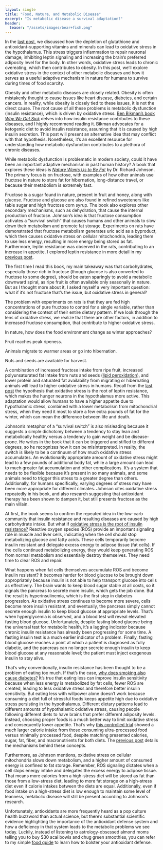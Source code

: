 ```yaml
---
layout: single
title: "Food, Nature, and Metabolic Disease"
excerpt: "Is metabolic disease a survival adaptation?"
header:
  teaser: "/assets/images/bear+fish.png"
---
```


In the [last post](https://www.stopbigfood.com/blog/is-oxidative-stress-the-root-cause-of-obesity), we discussed how the depletion of glutathione and antioxidant-supporting vitamins and minerals can lead to oxidative stress in the hypothalamus. This stress triggers inflammation to repair neuronal damage, inhibiting leptin signaling and increasing the brain’s preferred adiposity level for the body. In other words, oxidative stress leads to chronic overeating, which then contributes to obesity. In this post, we’ll explore oxidative stress in the context of other metabolic diseases and how it serves as a useful adaptive mechanism in nature for humans to survive during times of food scarcity.

Obesity and other metabolic diseases are closely related. Obesity is often mistakenly thought to cause issues like heart disease, diabetes, and certain cancers. In reality, while obesity is closely tied to these issues, it is not the direct cause. The root cause of all these problems is metabolic dysfunction (insulin resistance), which is driven by oxidative stress. [Ben Bikman’s book _Why We Get Sick_](https://a.co/d/bs0ZlJv) delves into how insulin resistance contributes to these diseases, and I highly recommend reading it. Bikman advocates for a ketogenic diet to avoid insulin resistance, assuming that it is caused by high insulin secretion. This post will present an alternative idea that may conflict with that hypothesis. Nonetheless, it’s an excellent resource for understanding how metabolic dysfunction contributes to a plethora of chronic diseases.

While metabolic dysfunction is problematic in modern society, could it have been an important adaptive mechanism in past human history? A book that explores these ideas is [_Nature Wants Us to Be Fat_](https://a.co/d/6gOa9j3) by Dr. Richard Johnson. The primary focus is on fructose, with examples of how other animals use fructose in nature to store fat for hibernation, long-distance travel, or because their metabolism is extremely fast.

Fructose is a sugar found in nature, present in fruit and honey, along with glucose. Fructose and glucose are also found in refined sweeteners like table sugar and high fructose corn syrup. The book also explores other secondary mechanisms, such as dehydration, that cause the internal production of fructose. Johnson’s idea is that fructose consumption activates a “survival switch” that causes humans and other animals to slow down their metabolism and promote fat storage. Experiments on rats have demonstrated that fructose metabolism generates uric acid as a byproduct, which then causes oxidative stress on cellular mitochondria, leading them to use less energy, resulting in more energy being stored as fat. Furthermore, leptin resistance was observed in the rats, contributing to an increase in appetite. I explored leptin resistance in more detail in my [previous post](https://www.stopbigfood.com/blog/is-oxidative-stress-the-root-cause-of-obesity).

The first time I read this book, my main takeaway was that carbohydrates, especially those rich in fructose (though glucose is also converted to fructose to some degree), should be eaten sparingly to avoid a metabolic downward spiral, as ripe fruit is often available only seasonally in nature. But as I thought more about it, I asked myself a very important question: what if it’s not fructose that’s the issue, but oxidative stress in general?

The problem with experiments on rats is that they are fed high concentrations of pure fructose to control for a single variable, rather than considering the context of their entire dietary pattern. If we look through the lens of oxidative stress, we realize that there are other factors, in addition to increased fructose consumption, that contribute to higher oxidative stress.

In nature, how does the food environment change as winter approaches?

Fruit reaches peak ripeness.

Animals migrate to warmer areas or go into hibernation.

Nuts and seeds are available for harvest.

A combination of increased fructose intake from ripe fruit, increased polyunsaturated fat intake from nuts and seeds ([lipid peroxidation](https://en.wikipedia.org//wiki/Lipid_peroxidation)), and lower protein and saturated fat availability from migrating or hibernating animals will lead to higher oxidative stress in humans. Recall from the [last post](https://www.stopbigfood.com/blog/is-oxidative-stress-the-root-cause-of-obesity) the hypothesis that oxidative stress is the root of leptin resistance, which makes the hunger neurons in the hypothalamus more active. This adaptation would allow humans to have a higher appetite due to hypothalamic stress, combined with a lower metabolism from mitochondrial stress, when they need it most to store a few extra pounds of fat for the winter, which can mean the difference between life and death.

Johnson’s metaphor of a “survival switch” is also misleading because it suggests a simple dichotomy between a tendency to stay lean and metabolically healthy versus a tendency to gain weight and be disease-prone. He writes in the book that it can be triggered and stifled to different degrees, so he recognizes how it can be misinterpreted. In reality, the switch is likely to be a continuum of how much oxidative stress accumulates. An evolutionarily appropriate amount of oxidative stress might lead to a few pounds of additional body fat, while a large amount can lead to much greater fat accumulation and other complications. It’s a system that needs to be flexible because it’s present in so many animals, and some animals need to trigger this stress to a greater degree than others. Additionally, for humans specifically, varying degrees of stress may have been more appropriate for different climates. Johnson cites oxidative stress repeatedly in his book, and also research suggesting that antioxidant therapy has been shown to dampen it, but still presents fructose as the main villain.

At first, the book seems to confirm the repeated idea in the low-carb community that insulin resistance and resulting diseases are caused by high carbohydrate intake. But what if [oxidative stress is the root of insulin resistance?](https://www.ahajournals.org/doi/10.1161/01.ATV.0000122852.22604.78#d3e654) Reactive oxygen species (ROS) provide an important signaling role in muscle and liver cells, indicating when the cell should stop metabolizing glucose and fatty acids. These cells temporarily become insulin resistant and delegate excess energy to adipose tissue (fat cells). If the cells continued metabolizing energy, they would keep generating ROS from normal metabolism and essentially destroy themselves. They need time to clear ROS and repair.

What happens when fat cells themselves accumulate ROS and become insulin resistant? It becomes harder for blood glucose to be brought down appropriately because insulin is not able to help transport glucose into cells as effectively. The brain wants to keep blood sugar stable at all costs, so it signals the pancreas to secrete more insulin, which gets the job done. But the result is hyperinsulinemia, which is the first step in diabetes progression. As oxidative stress continues to become more severe, cells become more insulin resistant, and eventually, the pancreas simply cannot secrete enough insulin to keep blood glucose at appropriate levels. That’s when hyperglycemia is observed, and a blood test will reveal elevated fasting blood glucose. Unfortunately, despite fasting blood glucose being the universal test for metabolic health, it’s a lagging indicator because chronic insulin resistance has already been progressing for some time. A fasting insulin test is a much earlier indicator of a problem. Finally, fasting blood glucose reaches a point at which a patient is diagnosed as fully diabetic, and the pancreas can no longer secrete enough insulin to keep blood glucose at any reasonable level; the patient must inject exogenous insulin to stay alive.

That’s why conventionally, insulin resistance has been thought to be a problem of eating too much. If that’s the case, [why does smoking also cause diabetes?](https://www.cdc.gov/tobacco/campaign/tips/diseases/diabetes.html) It’s true that eating less can improve insulin sensitivity because when less energy is metabolized by fat cells, fewer ROS are created, leading to less oxidative stress and therefore better insulin sensitivity. But eating less with willpower alone doesn’t work because consuming a diet full of stressful foods keeps appetite high due to oxidative stress persisting in the hypothalamus. Different dietary patterns lead to different amounts of hypothalamic oxidative stress, causing people following different diets to have brains that prefer different adiposity levels. Instead, choosing proper foods is a much better way to limit oxidative stress and consequently lower appetite. That’s why [this controlled trial](https://www.sciencedirect.com/science/article/pii/S1550413119302487?via%3Dihub) showed a much larger calorie intake from those consuming ultra-processed food versus minimally processed food, despite matching presented calories, sugar, fat, fiber, and macronutrients for both diets. The [previous post](https://www.stopbigfood.com/blog/is-oxidative-stress-the-root-cause-of-obesity) details the mechanisms behind these concepts.

Furthermore, as Johnson mentions, oxidative stress on cellular mitochondria slows down metabolism, and a higher amount of consumed energy is confined to fat storage. Remember, ROS signaling dictates when a cell stops energy intake and delegates the excess energy to adipose tissue. That means more calories from a high-stress diet will be stored as fat than those from a low-stress diet, leading to more fat storage on a high-stress diet even if calorie intakes between the diets are equal. Additionally, even if food intake on a high-stress diet is low enough to maintain some level of leanness, metabolic disease will still be present according to Johnson’s research.

Unfortunately, antioxidants are more frequently heard as a pop culture health buzzword than actual science, but there’s substantial scientific evidence highlighting the importance of the antioxidant defense system and how a deficiency in that system leads to the metabolic problems we see today. Luckily, instead of listening to astrology-obsessed almond moms telling you to buy $30 acai bowls and chug green smoothies, you can refer to my simple [food guide](https://www.stopbigfood.com/food-guide) to learn how to bolster your antioxidant defense.
